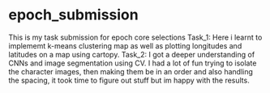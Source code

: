 # epoch_submission
This is my task submission for epoch core selections
Task_1: Here i learnt to implememt k-means clustering map as well as plotting longitudes and latitudes on a map using cartopy.
Task_2: I got a deeper understanding of CNNs and image segmentation using CV. I had a lot of fun trying to isolate the character images, then making them be in an order
and also handling the spacing, it took time to figure out stuff but im happy with the results.

